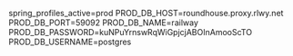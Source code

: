 spring_profiles_active=prod
PROD_DB_HOST=roundhouse.proxy.rlwy.net
PROD_DB_PORT=59092
PROD_DB_NAME=railway
PROD_DB_PASSWORD=kuNPuYrnswRqWiGpjcjABOInAmooScTO
PROD_DB_USERNAME=postgres